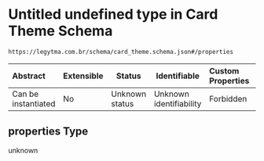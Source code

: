 # Untitled undefined type in Card Theme Schema

```txt
https://legytma.com.br/schema/card_theme.schema.json#/properties
```




| Abstract            | Extensible | Status         | Identifiable            | Custom Properties | Additional Properties | Access Restrictions | Defined In                                                                          |
| :------------------ | ---------- | -------------- | ----------------------- | :---------------- | --------------------- | ------------------- | ----------------------------------------------------------------------------------- |
| Can be instantiated | No         | Unknown status | Unknown identifiability | Forbidden         | Allowed               | none                | [card_theme.schema.json\*](../schema/card_theme.schema.json) |

## properties Type

unknown
